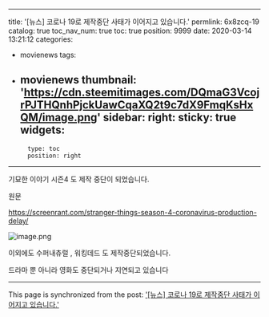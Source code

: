 
---
title: '[뉴스] 코로나 19로 제작중단 사태가 이어지고 있습니다.'
permlink: 6x8zcq-19
catalog: true
toc_nav_num: true
toc: true
position: 9999
date: 2020-03-14 13:21:12
categories:
- movienews
tags:
- movienews
thumbnail: 'https://cdn.steemitimages.com/DQmaG3VcojrPJTHQnhPjckUawCqaXQ2t9c7dX9FmqKsHxQM/image.png'
sidebar:
    right:
        sticky: true
widgets:
    -
        type: toc
        position: right
---


기묘한 이야기 시즌4 도 제작 중단이 되었습니다.

원문

https://screenrant.com/stranger-things-season-4-coronavirus-production-delay/


![image.png](https://cdn.steemitimages.com/DQmaG3VcojrPJTHQnhPjckUawCqaXQ2t9c7dX9FmqKsHxQM/image.png)




이외에도 수퍼내츄럴 , 워킹데드 도 제작중단되었습니다.

드라마 뿐 아니라 영화도 중단되거나 지연되고 있습니다

- - -

This page is synchronized from the post: ['[뉴스] 코로나 19로 제작중단 사태가 이어지고 있습니다.'](https://steemit.com/@virus707/6x8zcq-19)
